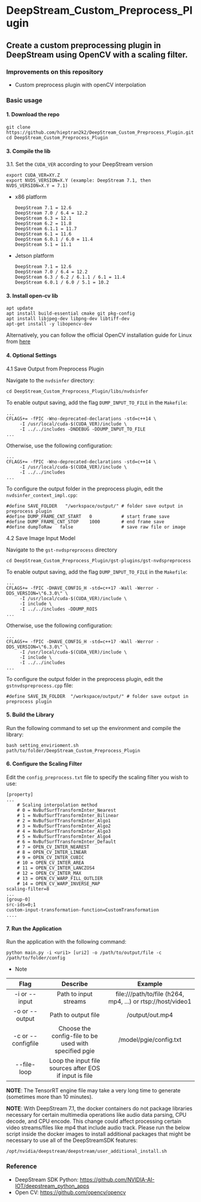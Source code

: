 # DeepStream_Custom_Preprocess_Plugin
Create a custom preprocessing plugin in DeepStream using OpenCV with a scaling filter.
--------------------------------------------------------------------------------------------------
### Improvements on this repository

* Custom preprocess plugin with openCV interpolation

### Basic usage

#### 1. Download the repo

```
git clone https://github.com/hieptran2k2/DeepStream_Custom_Preprocess_Plugin.git
cd DeepStream_Custom_Preprocess_Plugin
```

#### 3. Compile the lib

3.1. Set the `CUDA_VER` according to your DeepStream version

```
export CUDA_VER=XY.Z
export NVDS_VERSION=X.Y (example: DeepStream 7.1, then NVDS_VERSION=X.Y = 7.1)
```

* x86 platform

  ```
  DeepStream 7.1 = 12.6
  DeepStream 7.0 / 6.4 = 12.2
  DeepStream 6.3 = 12.1
  DeepStream 6.2 = 11.8
  DeepStream 6.1.1 = 11.7
  DeepStream 6.1 = 11.6
  DeepStream 6.0.1 / 6.0 = 11.4
  DeepStream 5.1 = 11.1
  ```

* Jetson platform

  ```
  DeepStream 7.1 = 12.6
  DeepStream 7.0 / 6.4 = 12.2
  DeepStream 6.3 / 6.2 / 6.1.1 / 6.1 = 11.4
  DeepStream 6.0.1 / 6.0 / 5.1 = 10.2
  ```
#### 3. Install open-cv lib

```
apt update
apt install build-essential cmake git pkg-config
apt install libjpeg-dev libpng-dev libtiff-dev
apt-get install -y libopencv-dev
```
Alternatively, you can follow the official OpenCV installation guide for Linux from [here](https://docs.opencv.org/4.x/d7/d9f/tutorial_linux_install.html)

#### 4. Optional Settings

4.1 Save Output from Preprocess Plugin

Navigate to the ```nvdsinfer``` directory:
```
cd DeepStream_Custom_Preprocess_Plugin/libs/nvdsinfer
```
To enable output saving, add the flag ```DUMP_INPUT_TO_FILE``` in the ```Makefile```:
```
...
CFLAGS+= -fPIC -Wno-deprecated-declarations -std=c++14 \
	 -I /usr/local/cuda-$(CUDA_VER)/include \
	 -I ../../includes -DNDEBUG -DDUMP_INPUT_TO_FILE
...
```
Otherwise, use the following configuration:
```
...
CFLAGS+= -fPIC -Wno-deprecated-declarations -std=c++14 \
	 -I /usr/local/cuda-$(CUDA_VER)/include \
	 -I ../../includes
...
```
To configure the output folder in the preprocess plugin, edit the ```nvdsinfer_context_impl.cpp```:
```
#define SAVE_FOLDER   "/workspace/output/" # folder save output in preprocess plugin
#define DUMP_FRAME_CNT_START   0           # start frame save
#define DUMP_FRAME_CNT_STOP    1000        # end frame save
#define dumpToRaw   false                  # save raw file or image
```

4.2 Save Image Input Model

Navigate to the ```gst-nvdspreprocess``` directory
```
cd DeepStream_Custom_Preprocess_Plugin/gst-plugins/gst-nvdspreprocess
```
To enable output saving, add the flag ```DUMP_INPUT_TO_FILE``` in the ```Makefile```:
```
...
CFLAGS+= -fPIC -DHAVE_CONFIG_H -std=c++17 -Wall -Werror -DDS_VERSION=\"6.3.0\" \
	 -I /usr/local/cuda-$(CUDA_VER)/include \
	 -I include \
	 -I ../../includes -DDUMP_ROIS
...
```
Otherwise, use the following configuration:
```
...
CFLAGS+= -fPIC -DHAVE_CONFIG_H -std=c++17 -Wall -Werror -DDS_VERSION=\"6.3.0\" \
	 -I /usr/local/cuda-$(CUDA_VER)/include \
	 -I include \
	 -I ../../includes
...
```
To configure the output folder in the preprocess plugin, edit the ```gstnvdspreprocess.cpp``` file:
```
#define SAVE_IN_FOLDER  "/workspace/output/" # folder save output in preprocess plugin
```

#### 5. Build the Library

Run the following command to set up the environment and compile the library:
```
bash setting_envirioment.sh path/to/folder/DeepStream_Custom_Preprocess_Plugin
```

#### 6. Configure the Scaling Filter

Edit the ```config_preprocess.txt``` file to specify the scaling filter you wish to use:
```
[property]
...
    # Scaling interpolation method
    # 0 = NvBufSurfTransformInter_Nearest 
    # 1 = NvBufSurfTransformInter_Bilinear 
    # 2 = NvBufSurfTransformInter_Algo1
    # 3 = NvBufSurfTransformInter_Algo2 
    # 4 = NvBufSurfTransformInter_Algo3 
    # 5 = NvBufSurfTransformInter_Algo4
    # 6 = NvBufSurfTransformInter_Default
    # 7 = OPEN_CV_INTER_NEAREST 
    # 8 = OPEN_CV_INTER_LINEAR
    # 9 = OPEN_CV_INTER_CUBIC 
    # 10 = OPEN_CV_INTER_AREA 
    # 11 = OPEN_CV_INTER_LANCZOS4
    # 12 = OPEN_CV_INTER_MAX 
    # 13 = OPEN_CV_WARP_FILL_OUTLIER 
    # 14 = OPEN_CV_WARP_INVERSE_MAP
scaling-filter=8
...
[group-0]
src-ids=0;1
custom-input-transformation-function=CustomTransformation
....
```
#### 7. Run the Application

Run the application with the following command:
```
python main.py -i <uri1> [uri2] -o /path/to/output/file -c /path/to/folder/config
```
* Note

|       Flag          |                                   Describe                             |                             Example                          |
| :-----------------: | :--------------------------------------------------------------------: | :----------------------------------------------------------: |
| -i or --input       |      Path to input streams                                             | file:///path/to/file (h264, mp4, ...)  or rtsp://host/video1 |
| -o or --output      |      Path to output file                                               |                          /output/out.mp4                     |
| -c or  --configfile |      Choose the config-file to be used with specified pgie             |                      /model/pgie/config.txt                  |
| --file-loop         |      Loop the input file sources after EOS if input is file           |                                                               |

**NOTE**: The TensorRT engine file may take a very long time to generate (sometimes more than 10 minutes).

**NOTE**: With DeepStream 7.1, the docker containers do not package libraries necessary for certain multimedia operations like audio data parsing, CPU decode, and CPU encode. This change could affect processing certain video streams/files like mp4 that include audio track. Please run the below script inside the docker images to install additional packages that might be necessary to use all of the DeepStreamSDK features:

```
/opt/nvidia/deepstream/deepstream/user_additional_install.sh
```

### Reference
- DeepStream SDK Python: https://github.com/NVIDIA-AI-IOT/deepstream_python_apps
- Open CV: https://github.com/opencv/opencv
